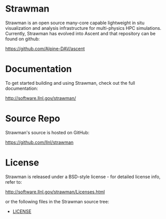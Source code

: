 
Strawman
===========

Strawman is an open source many-core capable lightweight in situ visualization and analysis infrastructure for multi-physics HPC simulations. Currently, Strawman has evolved into Ascent and that repository can be found on github:

https://github.com/Alpine-DAV/ascent

Documentation
=================

To get started building and using Strawman, check out the full documentation:

http://software.llnl.gov/strawman/


Source Repo
=================

Strawman's source is hosted on GitHub:

https://github.com/llnl/strawman


License
===========

Strawman is released under a BSD-style license - for detailed license info, refer to:

http://software.llnl.gov/strawman/Licenses.html

or the following files in the Strawman source tree:
- [LICENSE](/LICENSE)
